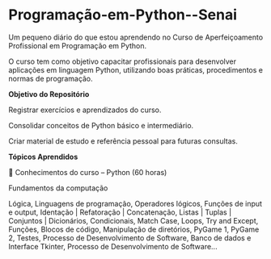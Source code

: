 # Programação-em-Python--Senai

Um pequeno diário do que estou aprendendo no Curso de Aperfeiçoamento Profissional em Programação em Python.

O curso tem como objetivo capacitar profissionais para desenvolver aplicações em linguagem Python, utilizando boas práticas, procedimentos e normas de programação.

**Objetivo do Repositório**

Registrar exercícios e aprendizados do curso.

Consolidar conceitos de Python básico e intermediário.

Criar material de estudo e referência pessoal para futuras consultas.

**Tópicos Aprendidos**

🧠 Conhecimentos do curso – Python (60 horas)

Fundamentos da computação

Lógica,
Linguagens de programação,
Operadores lógicos,
Funções de input e output,
Identação | Refatoração | Concatenação,
Listas | Tuplas | Conjuntos | Dicionários,
Condicionais,
Match Case,
Loops,
Try and Except,
Funções,
Blocos de código,
Manipulação de diretórios,
PyGame 1,
PyGame 2,
Testes,
Processo de Desenvolvimento de Software,
Banco de dados e Interface Tkinter,
Processo de Desenvolvimento de Software...

